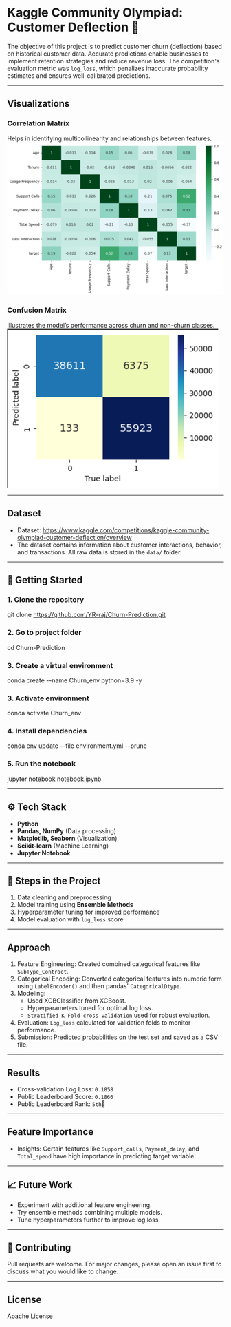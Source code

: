 # Kaggle Community Olympiad: Customer Deflection 🏃

The objective of this project is to predict customer churn (deflection) based on historical customer data. Accurate predictions enable businesses to implement retention strategies and reduce revenue loss. The competition's evaluation metric was `log_loss`, which penalizes inaccurate probability estimates and ensures well-calibrated predictions.

---

## Visualizations

### Correlation Matrix  
Helps in identifying multicollinearity and relationships between features.  
![Correlation Matrix](EDA_Images/Correlation_Matrix.png)

### Confusion Matrix  
Illustrates the model’s performance across churn and non-churn classes.  
![Confusion Matrix](EDA_Images/Confusion_Matrix.png)

---

## Dataset
- Dataset: https://www.kaggle.com/competitions/kaggle-community-olympiad-customer-deflection/overview
- The dataset contains information about customer interactions, behavior, and transactions. All raw data is stored in the `data/` folder.  

---

## 🚀 Getting Started  

### 1. Clone the repository  
git clone https://github.com/YR-raj/Churn-Prediction.git

### 2. Go to project folder
cd Churn-Prediction

### 3. Create a virtual environment
conda create --name Churn_env python=3.9 -y

### 3. Activate environment
conda activate Churn_env

### 4. Install dependencies
conda env update --file environment.yml --prune

### 5. Run the notebook
jupyter notebook notebook.ipynb

---

## ⚙️ Tech Stack
- **Python**
- **Pandas, NumPy** (Data processing)
- **Matplotlib, Seaborn** (Visualization)
- **Scikit-learn** (Machine Learning)
- **Jupyter Notebook**

---

## 🚀 Steps in the Project
1. Data cleaning and preprocessing  
2. Model training using **Ensemble Methods**  
3. Hyperparameter tuning for improved performance  
4. Model evaluation with `log_loss` score 

---

## Approach
1. Feature Engineering: Created combined categorical features like `SubType_Contract`.
2. Categorical Encoding: Converted categorical features into numeric form using `LabelEncoder()` and then pandas' `CategoricalDtype`.
3. Modeling:
    - Used XGBClassifier from XGBoost.
    - Hyperparameters tuned for optimal log loss.
    - `Stratified K-Fold cross-validation` used for robust evaluation.
4. Evaluation: `Log_loss` calculated for validation folds to monitor performance.
5. Submission: Predicted probabilities on the test set and saved as a CSV file.

---

## Results
- Cross-validation Log Loss: `0.1858`
- Public Leaderboard Score: `0.1866`
- Public Leaderboard Rank: `5th`🥉

---

## Feature Importance
- Insights: Certain features like `Support_calls`, `Payment_delay`, and `Total_spend` have high importance in predicting target variable.

---

## 📈 Future Work
- Experiment with additional feature engineering.
- Try ensemble methods combining multiple models.
- Tune hyperparameters further to improve log loss.

---

## 🤝 Contributing
Pull requests are welcome. For major changes, please open an issue first to discuss what you would like to change.  

---

## License
Apache License
